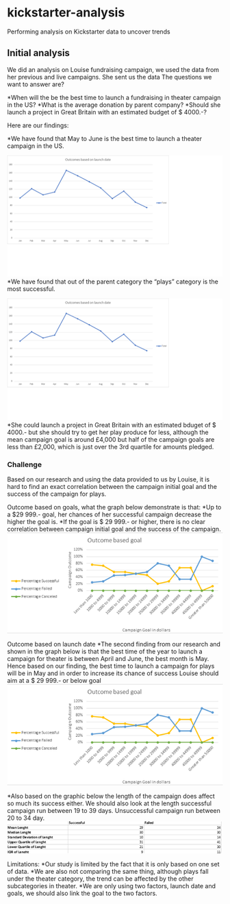 # kickstarter-analysis
Performing analysis on Kickstarter data to uncover trends

## Initial analysis
We did an analysis on Louise fundraising campaign, we used the data from her previous and live campaigns. She sent us the data 
The questions we want to answer are? 

*When will the be the best time to launch a fundraising in theater campaign in the US?
*What is the average donation by parent company? 
*Should she launch a project in Great Britain with an estimated budget of $ 4000.-?

Here are our findings:

*We have found that May to June is the best time to launch a theater campaign in the US. 

![Outcomes based on launch date US](https://github.com/lskerrett/kickstarter-analyis/blob/master/Outcomes%20based%20on%20launch%20date.png)
*We have found that out of the parent category the “plays” category is the most successful. 

![Parent Category Outcome Image](https://github.com/lskerrett/kickstarter-analyis/blob/master/Outcomes%20based%20on%20launch%20date%20US.png)
*She could launch a project in Great Britain with an estimated bduget of $ 4000.- but she should try to get her play produce for less, although the mean campaign goal is around £4,000 but half of the campaign goals are less than £2,000, which is just over the 3rd quartile for amounts pledged.

### Challenge
Based on our research and using the data provided to us by Louise, it is hard to find an exact correlation between the campaign initial goal and the success of the campaign for plays. 

Outcome based on goals, what the graph below demonstrate is that:
*Up to a $29 999.- goal, her chances of her successful campaign decrease the higher the goal is. 
*If the goal is $ 29 999.- or higher, there is no clear correlation between campaign initial goal and the success of the campaign. 
![Outcome based goal](https://github.com/lskerrett/kickstarter-analyis/blob/master/Outcome%20based%20goal.png)

Outcome based on launch date
*The second finding from our research and shown in the graph below is that the best time of the year to launch a campaign for theater is between April and June, the best month is May. Hence based on our finding, the best time to launch a campaign for plays will be in May and in order to increase its chance of success Louise should aim at a $ 29 999.- or below goal
![Outcome based launch date](https://github.com/lskerrett/kickstarter-analyis/blob/master/Outcome%20based%20launch%20date.png)

*Also based on the graphic below the length of the campaign does affect so much its success either. We should also look at the length successful campaign run between 19 to 39 days. Unsuccessful campaign run between 20 to 34 day. 
![Descriptive statistics](https://github.com/lskerrett/kickstarter-analyis/blob/master/Descriptive%20statistics.png)

Limitations:
*Our study is limited by the fact that it is only based on one set of data. 
*We are also not comparing the same thing, although plays fall under the theater category, the trend can be affected by the other subcategories in theater. 
*We are only using two factors, launch date and goals, we should also link the goal to the two factors. 


